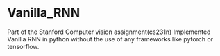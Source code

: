 # Vanilla_RNN
Part of the Stanford Computer vision assignment(cs231n)
Implemented Vanilla RNN in python without the use of any frameworks like pytorch or tensorflow.

